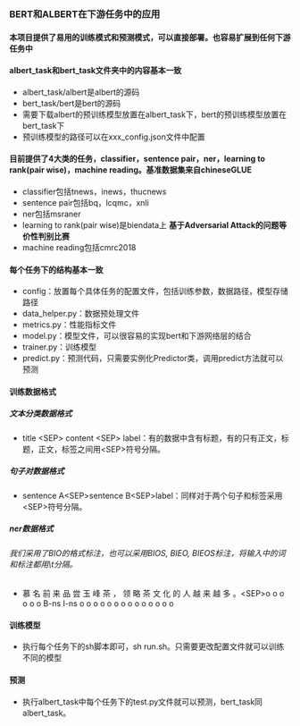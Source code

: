 ### BERT和ALBERT在下游任务中的应用
#### 本项目提供了易用的训练模式和预测模式，可以直接部署。也容易扩展到任何下游任务中

#### albert_task和bert_task文件夹中的内容基本一致
* albert_task/albert是albert的源码
* bert_task/bert是bert的源码
* 需要下载albert的预训练模型放置在albert_task下，bert的预训练模型放置在bert_task下
* 预训练模型的路径可以在xxx_config.json文件中配置

#### 目前提供了4大类的任务，classifier，sentence pair，ner，learning to rank(pair wise)，machine reading。基准数据集来自chineseGLUE
* classifier包括tnews，inews，thucnews
* sentence pair包括bq，lcqmc，xnli
* ner包括msraner
* learning to rank(pair wise)是biendata上 **基于Adversarial Attack的问题等价性判别比赛**
* machine reading包括cmrc2018

#### 每个任务下的结构基本一致
* config：放置每个具体任务的配置文件，包括训练参数，数据路径，模型存储路径
* data_helper.py：数据预处理文件
* metrics.py：性能指标文件
* model.py：模型文件，可以很容易的实现bert和下游网络层的结合
* trainer.py：训练模型
* predict.py：预测代码，只需要实例化Predictor类，调用predict方法就可以预测

#### 训练数据格式
##### 文本分类数据格式
* title \<SEP> content \<SEP> label：有的数据中含有标题，有的只有正文，标题，正文，标签之间用\<SEP>符号分隔。
##### 句子对数据格式
* sentence A\<SEP>sentence B\<SEP>label：同样对于两个句子和标签采用\<SEP>符号分隔。
##### ner数据格式
###### 我们采用了BIO的格式标注，也可以采用BIOS, BIEO, BIEOS标注，将输入中的词和标注都用\t分隔。
* 慕 名 前 来 品 尝 玉 峰 茶 ， 领 略 茶 文 化 的 人 越 来 越 多 。\<SEP>o o o o o o B-ns I-ns o o o o o o o o o o o o o o

#### 训练模型
* 执行每个任务下的sh脚本即可，sh run.sh。只需要更改配置文件就可以训练不同的模型

#### 预测
* 执行albert_task中每个任务下的test.py文件就可以预测，bert_task同albert_task。